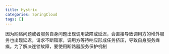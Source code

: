 ```yaml
---
title: Hystrix
categories: SpringCloud
tags: []
---
```


因为网络问题或者服务自身问题出现调用故障或延迟，会直接导致调用方的堆外服务也出现延迟，请求不断鞥家，调用方等待响应形成任务挤压，导致自身服务瘫痪。为了解决连锁故障，要使用断路器服务保护机制